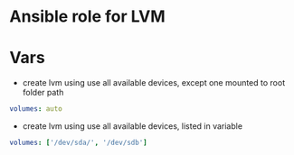 # Ansible role for LVM

# Vars

* create lvm using use all available devices, except one mounted to root folder path
```yaml
volumes: auto
```
* create lvm using use all available devices, listed in variable
```yaml
volumes: ['/dev/sda/', '/dev/sdb']
```

